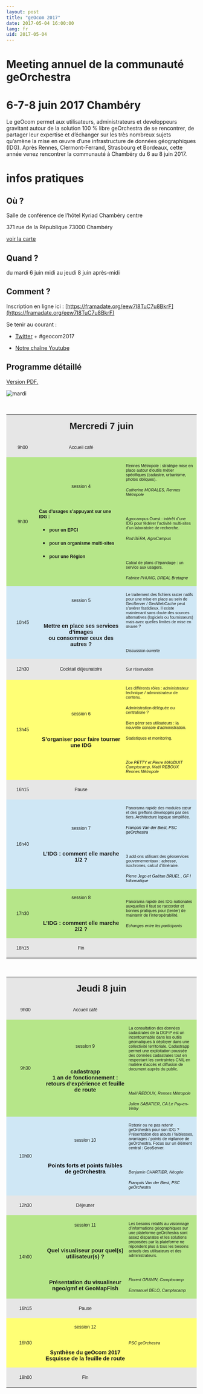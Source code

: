 ```yaml
---
layout: post
title: "geOcom 2017"
date: 2017-05-04 16:00:00
lang: fr
uid: 2017-05-04
---
```


# Meeting annuel de la communauté geOrchestra
# 6-7-8 juin 2017 Chambéry


Le geOcom permet aux utilisateurs, administrateurs et developpeurs gravitant autour de la solution 100 % libre geOrchestra de se rencontrer, de partager leur expertise et d’échanger sur les très nombreux sujets qu’amène la mise en œuvre d’une infrastructure de données géographiques (IDG). Après Rennes, Clermont-Ferrand, Strasbourg et Bordeaux, cette année venez rencontrer la communauté à Chambéry du 6 au 8 juin 2017.

# infos pratiques

## Où ?

Salle de conférence de l’hôtel Kyriad Chambéry centre

371 rue de la République 73000 Chambéry

[voir la carte](http://www.openstreetmap.org/node/2597427065#map=15/45.5664/5.9201)


## Quand ?

du mardi 6 juin midi au jeudi 8 juin après-midi


## Comment ?

Inscription en ligne ici : [https://framadate.org/eew7I8TuC7u8BkrF](https://framadate.org/eew7I8TuC7u8BkrF)

Se tenir au courant : 

- [Twitter](https://twitter.com/georchestra) + #geocom2017

- [Notre chaîne Youtube](https://www.youtube.com/channel/UC5GMhd360QgNhfN5D0wyWAg "https://www.youtube.com/channel/UC5GMhd360QgNhfN5D0wyWAg")


## Programme détaillé

[Version PDF.](http://www.georchestra.org/public/geocom2017/geOcom_2017_programme.pdf)


![mardi](http://www.georchestra.org/public/geocom2017/mardi.png)


<br />


<table width="643" cellpadding="4" cellspacing="0" style="page-break-before: always">
  <col width="109">
    <col width="279">
      <col width="231">
        <tr>
          <td colspan="3" width="635" height="48" bgcolor="#e6e6e6" style="border: none; padding: 0cm">
            <p align="center">
              <font face="Helvetica LT Std, sans-serif">
                <font size="5" style="font-size: 18pt">
                  <b>Mercredi 7 juin</b>
                </font>
              </font>
            </p>
          </td>
        </tr>
        <tr>
          <td width="109" height="34" bgcolor="#e6e6e6" style="border: none; padding: 0cm">
            <p align="center">
              <font face="Helvetica LT Std, sans-serif">
                <font size="2" style="font-size: 9pt">9h00</font>
              </font>
            </p>
          </td>
          <td width="279" bgcolor="#e6e6e6" style="border: none; padding: 0cm">
            <p align="center">
              <font face="Helvetica LT Std, sans-serif">
                <font size="2" style="font-size: 9pt">Accueil caf&eacute;</font>
              </font>
            </p>
          </td>
          <td width="231" bgcolor="#e6e6e6" style="border: none; padding: 0cm">
            <p style="margin-left: 0.2cm; margin-right: 0.2cm">
              <br/>
            </p>
          </td>
        </tr>
        <tr>
          <td width="109" height="176" bgcolor="#b6e689" style="border: none; padding: 0cm">
            <p align="center">
              <font face="Helvetica LT Std, sans-serif">
                <font size="2" style="font-size: 9pt">9h30</font>
              </font>
            </p>
          </td>
          <td width="279" bgcolor="#b6e689" style="border: none; padding: 0cm">
            <p align="center">
              <font face="Helvetica LT Std, sans-serif">
                <font size="2" style="font-size: 9pt">session 4</font>
              </font>
            </p> <p align="center">
              <br/>
            </p> <p align="left">
              <font face="Helvetica LT Std, sans-serif">
                <font size="2" style="font-size: 9pt">
                  <b>Cas d&rsquo;usages s&rsquo;appuyant sur une IDG&nbsp;:</b>
                </font>
              </font>
            </p>
            <ul>
              <li/>
              <p align="left">
                <font face="Helvetica LT Std, sans-serif">
                  <font size="2" style="font-size: 9pt">
                    <b>pour un EPCI</b>
                  </font>
                </font>
              </p>
              <li/>
              <p align="left">
                <font face="Helvetica LT Std, sans-serif">
                  <font size="2" style="font-size: 9pt">
                    <b>pour un organisme multi-sites</b>
                  </font>
                </font>
              </p>
              <li/>
              <p align="left">
                <font face="Helvetica LT Std, sans-serif">
                  <font size="2" style="font-size: 9pt">
                    <b>pour une R&eacute;gion </b>
                  </font>
                </font>
              </p>
            </ul>
          </td>
          <td width="231" bgcolor="#b6e689" style="border: none; padding: 0cm">
            <p style="margin-left: 0.2cm; margin-right: 0.2cm">
              <font face="Helvetica LT Std, sans-serif">
                <font size="1" style="font-size: 8pt">Rennes M&eacute;tropole&nbsp;: strat&eacute;gie mise en place autour d&rsquo;outils m&eacute;tier sp&eacute;cifiques (cadastre, urbanisme, photos obliques).</font>
              </font>
            </p> <p style="margin-left: 0.2cm; margin-right: 0.2cm">
              <font face="Helvetica LT Std, sans-serif">
                <font size="1" style="font-size: 8pt">
                  <i>Catherine MORALES, Rennes M&eacute;tropole</i>
                </font>
              </font>
            </p> <p style="margin-left: 0.2cm; margin-right: 0.2cm">
              <br/>
            </p> <p style="margin-left: 0.2cm; margin-right: 0.2cm">
              <font face="Helvetica LT Std, sans-serif">
                <font size="1" style="font-size: 8pt">Agrocampus Ouest&nbsp;: int&eacute;r&ecirc;t d&rsquo;une IDG pour f&eacute;d&eacute;rer l&rsquo;activit&eacute; multi-sites d&rsquo;un laboratoire de recherche.</font>
              </font>
            </p> <p style="margin-left: 0.2cm; margin-right: 0.2cm">
              <font face="Helvetica LT Std, sans-serif">
                <font size="1" style="font-size: 8pt">
                  <i>Rod BERA, AgroCampus</i>
                </font>
              </font>
            </p> <p style="margin-left: 0.2cm; margin-right: 0.2cm">
              <br/>
            </p> <p style="margin-left: 0.2cm; margin-right: 0.2cm; font-style: normal">
              <font face="Helvetica LT Std, sans-serif">
                <font size="1" style="font-size: 8pt">Calcul de plans d&rsquo;&eacute;pandage&nbsp;: un service aux usagers.</font>
              </font>
            </p> <p style="margin-left: 0.2cm; margin-right: 0.2cm">
              <font face="Helvetica LT Std, sans-serif">
                <font size="1" style="font-size: 8pt">
                  <i>Fabrice PHUNG, DREAL Bretagne</i>
                </font>
              </font>
            </p>
          </td>
        </tr>
        <tr>
          <td width="109" height="113" bgcolor="#cfe7f5" style="border: none; padding: 0cm">
            <p align="center">
              <font face="Helvetica LT Std, sans-serif">
                <font size="2" style="font-size: 9pt">10h45</font>
              </font>
            </p>
          </td>
          <td width="279" bgcolor="#cfe7f5" style="border: none; padding: 0cm">
            <p align="center">
              <font face="Helvetica LT Std, sans-serif">
                <font size="2" style="font-size: 9pt">session 5</font>
              </font>
            </p> <p align="center">
              <br/>
            </p> <p align="center">
              <font face="Helvetica LT Std, sans-serif">
                <font size="2" style="font-size: 11pt">
                  <b>Mettre en place ses services d&rsquo;images<br/> ou consommer ceux des autres&nbsp;?</b>
                </font>
              </font>
            </p>
          </td>
          <td width="231" bgcolor="#cfe7f5" style="border: none; padding: 0cm">
            <p style="margin-left: 0.2cm; margin-right: 0.2cm">
              <font face="Helvetica LT Std, sans-serif">
                <font size="1" style="font-size: 8pt">Le traitement des fichiers raster natifs pour une mise en place au sein de GeoServer / GeoWebCache peut s&rsquo;av&eacute;rer fastidieux. Il existe maintenant sans doute des sources alternatives (logiciels ou fournisseurs) mais avec quelles limites de mise en &oelig;uvre&nbsp;?</font>
              </font>
            </p> <p style="margin-left: 0.2cm; margin-right: 0.2cm">
              <br/>
            </p> <p style="margin-left: 0.2cm; margin-right: 0.2cm">
              <font face="Helvetica LT Std, sans-serif">
                <font size="1" style="font-size: 8pt">Discussion ouverte</font>
              </font>
            </p>
          </td>
        </tr>
        <tr>
          <td width="109" height="55" bgcolor="#e6e6e6" style="border: none; padding: 0cm">
            <p align="center">
              <font face="Helvetica LT Std, sans-serif">
                <font size="2" style="font-size: 9pt">12h30</font>
              </font>
            </p>
          </td>
          <td width="279" bgcolor="#e6e6e6" style="border: none; padding: 0cm">
            <p align="center">
              <font face="Helvetica LT Std, sans-serif">
                <font size="2" style="font-size: 9pt">Cocktail d&eacute;jeunatoire</font>
              </font>
            </p>
          </td>
          <td width="231" bgcolor="#e6e6e6" style="border: none; padding: 0cm">
            <p style="margin-left: 0.2cm; margin-right: 0.2cm">
              <font face="Helvetica LT Std, sans-serif">
                <font size="1" style="font-size: 8pt">Sur r&eacute;servation</font>
              </font>
            </p>
          </td>
        </tr>
        <tr>
          <td width="109" height="130" bgcolor="#ffff75" style="border: none; padding: 0cm">
            <p align="center">
              <font face="Helvetica LT Std, sans-serif">
                <font size="2" style="font-size: 9pt">13h45</font>
              </font>
            </p>
          </td>
          <td width="279" bgcolor="#ffff75" style="border: none; padding: 0cm">
            <p align="center">
              <font face="Helvetica LT Std, sans-serif">
                <font size="2" style="font-size: 9pt">session 6</font>
              </font>
            </p> <p align="center">
              <br/>
            </p> <p align="center">
              <font face="Helvetica LT Std, sans-serif">
                <font size="2" style="font-size: 11pt">
                  <b>S&rsquo;organiser pour faire tourner<br/> une IDG</b>
                </font>
              </font>
            </p>
          </td>
          <td width="231" bgcolor="#ffff75" style="border: none; padding: 0cm">
            <p style="margin-left: 0.2cm; margin-right: 0.2cm">
              <font face="Helvetica LT Std, sans-serif">
                <font size="1" style="font-size: 8pt">Les diff&eacute;rents r&ocirc;les&nbsp;: administrateur technique / administrateur de contenu. </font>
              </font>
            </p> <p style="margin-left: 0.2cm; margin-right: 0.2cm">
              <font face="Helvetica LT Std, sans-serif">
                <font size="1" style="font-size: 8pt">Administration d&eacute;l&eacute;gu&eacute;e ou centralis&eacute;e&nbsp;?</font>
              </font>
            </p> <p style="margin-left: 0.2cm; margin-right: 0.2cm">
              <font face="Helvetica LT Std, sans-serif">
                <font size="1" style="font-size: 8pt">Bien g&eacute;rer ses utilisateurs&nbsp;: la nouvelle console d&rsquo;administration.</font>
              </font>
            </p> <p style="margin-left: 0.2cm; margin-right: 0.2cm">
              <font face="Helvetica LT Std, sans-serif">
                <font size="1" style="font-size: 8pt">Statistiques et monitoring.</font>
              </font>
            </p> <p style="margin-left: 0.2cm; margin-right: 0.2cm">
              <br/>
            </p> <p style="margin-left: 0.2cm; margin-right: 0.2cm">
              <font face="Helvetica LT Std, sans-serif">
                <font size="1" style="font-size: 8pt">
                  <i>Zoe PETTY et Pierre MAUDUIT Camptocamp, Ma&euml;l REBOUX Rennes M&eacute;tropole</i>
                </font>
              </font>
            </p>
          </td>
        </tr>
        <tr>
          <td width="109" height="29" bgcolor="#e6e6e6" style="border: none; padding: 0cm">
            <p align="center">
              <font face="Helvetica LT Std, sans-serif">
                <font size="2" style="font-size: 9pt">16h15</font>
              </font>
            </p>
          </td>
          <td width="279" bgcolor="#e6e6e6" style="border: none; padding: 0cm">
            <p align="center">
              <font face="Helvetica LT Std, sans-serif">
                <font size="2" style="font-size: 9pt">Pause</font>
              </font>
            </p>
          </td>
          <td width="231" bgcolor="#e6e6e6" style="border: none; padding: 0cm">
            <p style="margin-left: 0.2cm; margin-right: 0.2cm">
              <br/>
            </p>
          </td>
        </tr>
        <tr>
          <td width="109" height="132" bgcolor="#cfe7f5" style="border: none; padding: 0cm">
            <p align="center">
              <font face="Helvetica LT Std, sans-serif">
                <font size="2" style="font-size: 9pt">16h40</font>
              </font>
            </p>
          </td>
          <td width="279" bgcolor="#cfe7f5" style="border: none; padding: 0cm">
            <p align="center">
              <font face="Helvetica LT Std, sans-serif">
                <font size="2" style="font-size: 9pt">session 7</font>
              </font>
            </p> <p align="center">
              <br/>
            </p> <p align="center">
              <font face="Helvetica LT Std, sans-serif">
                <font size="2" style="font-size: 11pt">
                  <b>L&rsquo;IDG&nbsp;: comment elle marche 1/2&nbsp;?</b>
                </font>
              </font>
            </p>
          </td>
          <td width="231" bgcolor="#cfe7f5" style="border: none; padding: 0cm">
            <p style="margin-left: 0.2cm; margin-right: 0.2cm">
              <font face="Helvetica LT Std, sans-serif">
                <font size="1" style="font-size: 8pt">Panorama rapide des modules c&oelig;ur et des greffons d&eacute;velopp&eacute;s par des tiers. Architecture logique simplifi&eacute;e.</font>
              </font>
            </p> <p style="margin-left: 0.2cm; margin-right: 0.2cm">
              <font color="#000000">
                <font face="Helvetica LT Std, sans-serif">
                  <font size="1" style="font-size: 8pt">
                    <i>Fran&ccedil;ois Van der Biest, PSC geOrchestra</i>
                  </font>
                </font>
              </font>
            </p> <p style="margin-left: 0.2cm; margin-right: 0.2cm">
              <br/>
            </p> <p style="margin-left: 0.2cm; margin-right: 0.2cm">
              <font face="Helvetica LT Std, sans-serif">
                <font size="1" style="font-size: 8pt">3 add-ons utilisant des g&eacute;oservices gouvernementaux&nbsp;: adresse, isochrones, calcul d&rsquo;itin&eacute;raire.</font>
              </font>
            </p> <p style="margin-left: 0.2cm; margin-right: 0.2cm">
              <font face="Helvetica LT Std, sans-serif">
                <font size="1" style="font-size: 8pt">
                  <i>
                    <font color="#000000">Pierre Jego </font>
                    <font color="#000000">et Ga&euml;tan BRUEL</font>
                    <font color="#000000">, GF</font>
                    <font color="#000000">I Informatique</font>
                  </i>
                </font>
              </font>
            </p>
          </td>
        </tr>
        <tr>
          <td width="109" height="86" bgcolor="#b6e689" style="border: none; padding: 0cm">
            <p align="center">
              <font face="Helvetica LT Std, sans-serif">
                <font size="2" style="font-size: 9pt">17h30</font>
              </font>
            </p>
          </td>
          <td width="279" bgcolor="#b6e689" style="border: none; padding: 0cm">
            <p align="center">
              <font face="Helvetica LT Std, sans-serif">
                <font size="2" style="font-size: 9pt">session 8</font>
              </font>
            </p> <p align="center">
              <br/>
            </p> <p align="center">
              <font face="Helvetica LT Std, sans-serif">
                <font size="2" style="font-size: 11pt">
                  <b>L&rsquo;IDG&nbsp;: comment elle marche 2/2&nbsp;?</b>
                </font>
              </font>
            </p>
          </td>
          <td width="231" bgcolor="#b6e689" style="border: none; padding: 0cm">
            <p style="margin-left: 0.2cm; margin-right: 0.2cm">
              <font face="Helvetica LT Std, sans-serif">
                <font size="1" style="font-size: 8pt">Panorama rapide des IDG nationales auxquelles il faut se raccorder et bonnes pratiques pour (tenter) de maintenir de l&rsquo;interop&eacute;rabilit&eacute;.</font>
              </font>
            </p> <p style="margin-left: 0.2cm; margin-right: 0.2cm">
              <font face="Helvetica LT Std, sans-serif">
                <font size="1" style="font-size: 8pt">
                  <i>Echanges entre les participants</i>
                </font>
              </font>
            </p>
          </td>
        </tr>
        <tr>
          <td width="109" height="27" bgcolor="#e6e6e6" style="border: none; padding: 0cm">
            <p align="center">
              <font face="Helvetica LT Std, sans-serif">
                <font size="2" style="font-size: 9pt">18h15</font>
              </font>
            </p>
          </td>
          <td width="279" bgcolor="#e6e6e6" style="border: none; padding: 0cm">
            <p align="center">
              <font face="Helvetica LT Std, sans-serif">
                <font size="2" style="font-size: 9pt">Fin</font>
              </font>
            </p>
          </td>
          <td width="231" bgcolor="#e6e6e6" style="border: none; padding: 0cm">
            <p style="margin-left: 0.2cm; margin-right: 0.2cm">
              <br/>
            </p>
          </td>
        </tr>
      </table>


<br />

<table width="643" cellpadding="4" cellspacing="0" style="page-break-before: always">
  <col width="132">
    <col width="256">
      <col width="230">
        <tr>
          <td colspan="3" width="635" height="53" bgcolor="#e6e6e6" style="border: none; padding: 0cm">
            <p align="center">
              <font face="Helvetica LT Std, sans-serif">
                <font size="5" style="font-size: 18pt">
                  <b>Jeudi 8 juin</b>
                </font>
              </font>
            </p>
          </td>
        </tr>
        <tr>
          <td width="132" height="30" bgcolor="#e6e6e6" style="border: none; padding: 0cm">
            <p align="center">
              <font face="Helvetica LT Std, sans-serif">
                <font size="2" style="font-size: 9pt">9h00</font>
              </font>
            </p>
          </td>
          <td width="256" bgcolor="#e6e6e6" style="border: none; padding: 0cm">
            <p align="center">
              <font face="Helvetica LT Std, sans-serif">
                <font size="2" style="font-size: 9pt">Accueil caf&eacute;</font>
              </font>
            </p>
          </td>
          <td width="230" bgcolor="#e6e6e6" style="border: none; padding: 0cm">
            <p style="margin-left: 0.2cm; margin-right: 0.2cm">
              <br/>
            </p>
          </td>
        </tr>
        <tr>
          <td width="132" height="159" bgcolor="#b6e689" style="border: none; padding: 0cm">
            <p align="center">
              <font face="Helvetica LT Std, sans-serif">
                <font size="2" style="font-size: 9pt">9h30</font>
              </font>
            </p>
          </td>
          <td width="256" bgcolor="#b6e689" style="border: none; padding: 0cm">
            <p align="center">
              <font face="Helvetica LT Std, sans-serif">
                <font size="2" style="font-size: 9pt">session 9</font>
              </font>
            </p> <p align="center">
              <br/>
            </p> <p align="center">
              <font face="Helvetica LT Std, sans-serif">
                <font size="2" style="font-size: 11pt">
                  <b>cadastrapp<br/> 1 an de fonctionnement&nbsp;: retours d&rsquo;exp&eacute;rience et feuille de route</b>
                </font>
              </font>
            </p>
          </td>
          <td width="230" bgcolor="#b6e689" style="border: none; padding: 0cm">
            <p style="margin-left: 0.2cm; margin-right: 0.2cm">
              <font face="Helvetica LT Std, sans-serif">
                <font size="1" style="font-size: 8pt">La consultation des donn&eacute;es cadastrales de la DGFiP est un incontournable dans les outils g&eacute;omatiques &agrave; d&eacute;ployer dans une collectivit&eacute; territoriale. Cadastrapp permet une exploitation pouss&eacute;e des donn&eacute;es cadastrales tout en respectant les contraintes CNIL en mati&egrave;re d&rsquo;acc&egrave;s et diffusion de document aupr&egrave;s du public.</font>
              </font>
            </p> <p style="margin-left: 0.2cm; margin-right: 0.2cm">
              <br/>
            </p> <p style="margin-left: 0.2cm; margin-right: 0.2cm">
              <font face="Helvetica LT Std, sans-serif">
                <font size="1" style="font-size: 8pt">
                  <i>Ma&euml;l REBOUX, Rennes M&eacute;tropole</i>
                </font>
              </font>
            </p> <p style="margin-left: 0.2cm; margin-right: 0.2cm">
              <font face="Helvetica LT Std, sans-serif">
                <font size="1" style="font-size: 8pt">
                  <i>Julien SABATIER, CA Le Puy-en-Velay</i>
                </font>
              </font>
            </p>
          </td>
        </tr>
        <tr>
          <td width="132" height="116" bgcolor="#cfe7f5" style="border: none; padding: 0cm">
            <p align="center">
              <font face="Helvetica LT Std, sans-serif">
                <font size="2" style="font-size: 9pt">10h00</font>
              </font>
            </p>
          </td>
          <td width="256" bgcolor="#cfe7f5" style="border: none; padding: 0cm">
            <p align="center">
              <font face="Helvetica LT Std, sans-serif">
                <font size="2" style="font-size: 9pt">session 10</font>
              </font>
            </p> <p align="center">
              <br/>
            </p> <p align="center">
              <font color="#000000">
                <font face="Helvetica LT Std, sans-serif">
                  <font size="2" style="font-size: 11pt">
                    <b>Points forts et points faibles<br/> de geOrchestra</b>
                  </font>
                </font>
              </font>
            </p>
          </td>
          <td width="230" bgcolor="#cfe7f5" style="border: none; padding: 0cm">
            <p style="margin-left: 0.2cm; margin-right: 0.2cm; margin-bottom: 0cm">
              <font face="Helvetica LT Std, sans-serif">
                <font size="1" style="font-size: 8pt">Retenir ou ne pas retenir geOrchestra pour son IDG&nbsp;? Pr&eacute;sentation des atouts / faiblesses, avantages / points de vigilance de geOrchestra. Focus sur un &eacute;l&eacute;ment central&nbsp;: GeoServer.</font>
              </font>
            </p> <p style="margin-left: 0.2cm; margin-right: 0.2cm">
              <br/>
            </p> <p style="margin-left: 0.2cm; margin-right: 0.2cm">
              <font face="Helvetica LT Std, sans-serif">
                <font size="1" style="font-size: 8pt">
                  <i>Benjamin CHARTIER, N&eacute;og&eacute;o</i>
                </font>
              </font>
            </p> <p style="margin-left: 0.2cm; margin-right: 0.2cm">
              <font color="#000000">
                <font face="Helvetica LT Std, sans-serif">
                  <font size="1" style="font-size: 8pt">
                    <i>Fran&ccedil;ois Van der Biest, PSC geOrchestra</i>
                  </font>
                </font>
              </font>
            </p>
          </td>
        </tr>
        <tr>
          <td width="132" height="41" bgcolor="#e6e6e6" style="border: none; padding: 0cm">
            <p align="center">
              <font face="Helvetica LT Std, sans-serif">
                <font size="2" style="font-size: 9pt">12h30</font>
              </font>
            </p>
          </td>
          <td width="256" bgcolor="#e6e6e6" style="border: none; padding: 0cm">
            <p align="center">
              <font face="Helvetica LT Std, sans-serif">
                <font size="2" style="font-size: 9pt">D&eacute;jeuner</font>
              </font>
            </p>
          </td>
          <td width="230" bgcolor="#e6e6e6" style="border: none; padding: 0cm">
            <p style="margin-left: 0.2cm; margin-right: 0.2cm">
              <br/>
            </p>
          </td>
        </tr>
        <tr>
          <td width="132" height="149" bgcolor="#b6e689" style="border: none; padding: 0cm">
            <p align="center">
              <font face="Helvetica LT Std, sans-serif">
                <font size="2" style="font-size: 9pt">14h00</font>
              </font>
            </p>
          </td>
          <td width="256" bgcolor="#b6e689" style="border: none; padding: 0cm">
            <p align="center">
              <font face="Helvetica LT Std, sans-serif">
                <font size="2" style="font-size: 9pt">session 11</font>
              </font>
            </p> <p align="center">
              <br/>
            </p> <p align="center">
              <font face="Helvetica LT Std, sans-serif">
                <font size="2" style="font-size: 11pt">
                  <b>Quel visualiseur pour quel(s) utilisateur(s)&nbsp;?</b>
                </font>
              </font>
            </p> <p align="center">
              <br/>
            </p> <p align="center">
              <font face="Helvetica LT Std, sans-serif">
                <font size="2" style="font-size: 11pt">
                  <b>Pr&eacute;sentation du visualiseur ngeo/gmf et GeoMapFish</b>
                </font>
              </font>
            </p>
          </td>
          <td width="230" bgcolor="#b6e689" style="border: none; padding: 0cm">
            <p style="margin-left: 0.2cm; margin-right: 0.2cm">
              <font face="Helvetica LT Std, sans-serif">
                <font size="1" style="font-size: 8pt">Les besoins relatifs au visionnage d'informations g&eacute;ographiques sur une plateforme geOrchestra sont assez disparates et les solutions propos&eacute;es par la plateforme ne r&eacute;pondent plus &agrave; tous les besoins actuels des utilisateurs et des administrateurs.</font>
              </font>
            </p> <p style="margin-left: 0.2cm; margin-right: 0.2cm">
              <br/>
            </p> <p style="margin-left: 0.2cm; margin-right: 0.2cm">
              <font face="Helvetica LT Std, sans-serif">
                <font size="1" style="font-size: 8pt">
                  <i>Florent GRAVIN, Camptocamp</i>
                </font>
              </font>
            </p> <p style="margin-left: 0.2cm; margin-right: 0.2cm">
              <font face="Helvetica LT Std, sans-serif">
                <font size="1" style="font-size: 8pt">
                  <i>Emmanuel BELO, Camptocamp</i>
                </font>
              </font>
            </p>
          </td>
        </tr>
        <tr>
          <td width="132" height="28" bgcolor="#e6e6e6" style="border: none; padding: 0cm">
            <p align="center">
              <font face="Helvetica LT Std, sans-serif">
                <font size="2" style="font-size: 9pt">16h15</font>
              </font>
            </p>
          </td>
          <td width="256" bgcolor="#e6e6e6" style="border: none; padding: 0cm">
            <p align="center">
              <font face="Helvetica LT Std, sans-serif">
                <font size="2" style="font-size: 9pt">Pause</font>
              </font>
            </p>
          </td>
          <td width="230" bgcolor="#e6e6e6" style="border: none; padding: 0cm">
            <p style="margin-left: 0.2cm; margin-right: 0.2cm">
              <br/>
            </p>
          </td>
        </tr>
        <tr>
          <td width="132" height="102" bgcolor="#ffff75" style="border: none; padding: 0cm">
            <p align="center">
              <font face="Helvetica LT Std, sans-serif">
                <font size="2" style="font-size: 9pt">16h30</font>
              </font>
            </p>
          </td>
          <td width="256" bgcolor="#ffff75" style="border: none; padding: 0cm">
            <p align="center" style="font-weight: normal">
              <font face="Helvetica LT Std, sans-serif">
                <font size="2" style="font-size: 9pt">session 12</font>
              </font>
            </p> <p align="center">
              <br/>
            </p> <p align="center">
              <font face="Helvetica LT Std, sans-serif">
                <font size="3" style="font-size: 13pt">
                  <b>
                    <font size="2" style="font-size: 11pt">Synth&egrave;se du geOcom 2017</font>
                    <font size="2" style="font-size: 11pt">
                      <br/>
                    </font>
                    <font size="2" style="font-size: 11pt">Esquisse de la feuille de route</font>
                  </b>
                </font>
              </font>
            </p>
          </td>
          <td width="230" bgcolor="#ffff75" style="border: none; padding: 0cm">
            <p style="margin-left: 0.2cm; margin-right: 0.2cm">
              <font face="Helvetica LT Std, sans-serif">
                <font size="1" style="font-size: 8pt">
                  <i>PSC geOrchestra</i>
                </font>
              </font>
            </p>
          </td>
        </tr>
        <tr>
          <td width="132" height="31" bgcolor="#e6e6e6" style="border: none; padding: 0cm">
            <p align="center">
              <font face="Helvetica LT Std, sans-serif">
                <font size="2" style="font-size: 9pt">18h00</font>
              </font>
            </p>
          </td>
          <td width="256" bgcolor="#e6e6e6" style="border: none; padding: 0cm">
            <p align="center">
              <font face="Helvetica LT Std, sans-serif">
                <font size="2" style="font-size: 9pt">Fin</font>
              </font>
            </p>
          </td>
          <td width="230" bgcolor="#e6e6e6" style="border: none; padding: 0cm">
            <p style="margin-left: 0.2cm; margin-right: 0.2cm">
              <br/>
            </p>
          </td>
        </tr>
      </table>